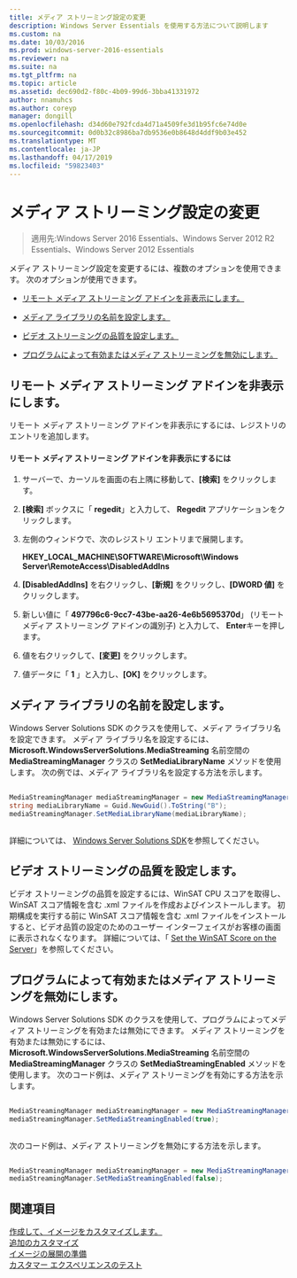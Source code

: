 ```yaml
---
title: メディア ストリーミング設定の変更
description: Windows Server Essentials を使用する方法について説明します
ms.custom: na
ms.date: 10/03/2016
ms.prod: windows-server-2016-essentials
ms.reviewer: na
ms.suite: na
ms.tgt_pltfrm: na
ms.topic: article
ms.assetid: dec690d2-f80c-4b09-99d6-3bba41331972
author: nnamuhcs
ms.author: coreyp
manager: dongill
ms.openlocfilehash: d34d60e792fcda4d71a4509fe3d1b95fc6e74d0e
ms.sourcegitcommit: 0d0b32c8986ba7db9536e0b8648d4ddf9b03e452
ms.translationtype: MT
ms.contentlocale: ja-JP
ms.lasthandoff: 04/17/2019
ms.locfileid: "59823403"
---
```

# <a name="change-media-streaming-settings"></a>メディア ストリーミング設定の変更

>適用先:Windows Server 2016 Essentials、Windows Server 2012 R2 Essentials、Windows Server 2012 Essentials

メディア ストリーミング設定を変更するには、複数のオプションを使用できます。 次のオプションが使用できます。  
  
-   [リモート メディア ストリーミング アドインを非表示にします。](Change-Media-Streaming-Settings.md#BKMK_DisableRemote)  
  
-   [メディア ライブラリの名前を設定します。](Change-Media-Streaming-Settings.md#BKMK_LibraryName)  
  
-   [ビデオ ストリーミングの品質を設定します。](Change-Media-Streaming-Settings.md#BKMK_StreamingQuality)  
  
-   [プログラムによって有効またはメディア ストリーミングを無効にします。](Change-Media-Streaming-Settings.md#BKMK_Program)  
  
##  <a name="BKMK_DisableRemote"></a> リモート メディア ストリーミング アドインを非表示にします。  
 リモート メディア ストリーミング アドインを非表示にするには、レジストリのエントリを追加します。  
  
#### <a name="to-hide-the-remote-media-streaming-add-in"></a>リモート メディア ストリーミング アドインを非表示にするには  
  
1.  サーバーで、カーソルを画面の右上隅に移動して、**[検索]** をクリックします。  
  
2.  **[検索]** ボックスに「 **regedit**」と入力して、 **Regedit** アプリケーションをクリックします。  
  
3.  左側のウィンドウで、次のレジストリ エントリまで展開します。  
  
     **HKEY_LOCAL_MACHINE\SOFTWARE\Microsoft\Windows Server\RemoteAccess\DisabledAddIns**  
  
4.  **[DisabledAddIns]** を右クリックし、**[新規]** をクリックし、**[DWORD 値]** をクリックします。  
  
5.  新しい値に「 **497796c6-9cc7-43be-aa26-4e6b5695370d**」 (リモート メディア ストリーミング アドインの識別子) と入力して、 **Enter**キーを押します。  
  
6.  値を右クリックして、**[変更]** をクリックします。  
  
7.  値データに「 **1** 」と入力し、**[OK]** をクリックします。  
  
##  <a name="BKMK_LibraryName"></a> メディア ライブラリの名前を設定します。  
 Windows Server Solutions SDK のクラスを使用して、メディア ライブラリ名を設定できます。 メディア ライブラリ名を設定するには、 **Microsoft.WindowsServerSolutions.MediaStreaming** 名前空間の **MediaStreamingManager** クラスの **SetMediaLibraryName** メソッドを使用します。 次の例では、メディア ライブラリ名を設定する方法を示します。  
  
```c#  
  
MediaStreamingManager mediaStreamingManager = new MediaStreamingManager();  
string mediaLibraryName = Guid.NewGuid().ToString("B");   
mediaStreamingManager.SetMediaLibraryName(mediaLibraryName);  
  
```  
  
 詳細については、 [Windows Server Solutions SDK](https://go.microsoft.com/fwlink/?LinkID=248648)を参照してください。  
  
##  <a name="BKMK_StreamingQuality"></a> ビデオ ストリーミングの品質を設定します。  
 ビデオ ストリーミングの品質を設定するには、WinSAT CPU スコアを取得し、WinSAT スコア情報を含む .xml ファイルを作成およびインストールします。 初期構成を実行する前に WinSAT スコア情報を含む .xml ファイルをインストールすると、ビデオ品質の設定のためのユーザー インターフェイスがお客様の画面に表示されなくなります。 詳細については、「 [Set the WinSAT Score on the Server](Set-the-WinSAT-Score-on-the-Server.md)」を参照してください。  
  
##  <a name="BKMK_Program"></a> プログラムによって有効またはメディア ストリーミングを無効にします。  
 Windows Server Solutions SDK のクラスを使用して、プログラムによってメディア ストリーミングを有効または無効にできます。 メディア ストリーミングを有効または無効にするには、**Microsoft.WindowsServerSolutions.MediaStreaming** 名前空間の **MediaStreamingManager** クラスの **SetMediaStreamingEnabled** メソッドを使用します。 次のコード例は、メディア ストリーミングを有効にする方法を示します。  
  
```c#  
  
MediaStreamingManager mediaStreamingManager = new MediaStreamingManager();  
mediaStreamingManager.SetMediaStreamingEnabled(true);  
  
```  
  
 次のコード例は、メディア ストリーミングを無効にする方法を示します。  
  
```c#  
  
MediaStreamingManager mediaStreamingManager = new MediaStreamingManager();  
mediaStreamingManager.SetMediaStreamingEnabled(false);  
```  
  
## <a name="see-also"></a>関連項目  
 [作成して、イメージをカスタマイズします。](Creating-and-Customizing-the-Image.md)   
 [追加のカスタマイズ](Additional-Customizations.md)   
 [イメージの展開の準備](Preparing-the-Image-for-Deployment.md)   
 [カスタマー エクスペリエンスのテスト](Testing-the-Customer-Experience.md)